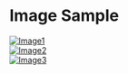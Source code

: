 # Image Sample

[![Image1](https://gyazo.com/7ba671f16f0baa6420b9ac6ec1fdb35b/raw)](https://gyazo.com/7ba671f16f0baa6420b9ac6ec1fdb35b)  
[![Image2](https://gyazo.com/c38cd1a07cdc21582236fd9753e72220/raw)](https://gyazo.com/c38cd1a07cdc21582236fd9753e72220)  
[![Image3](https://i.gyazo.com/7ba671f16f0baa6420b9ac6ec1fdb35b.png)](https://gyazo.com/7ba671f16f0baa6420b9ac6ec1fdb35b)  
